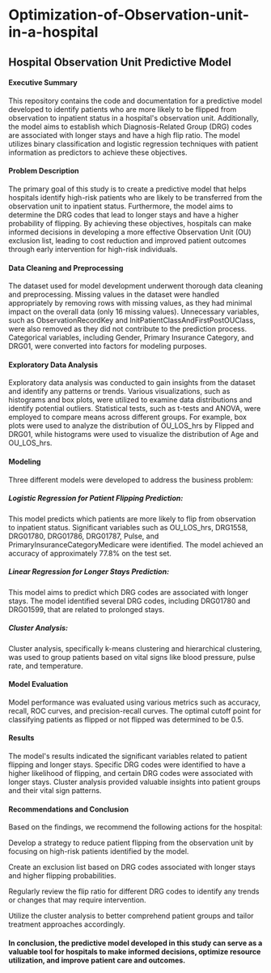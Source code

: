 # Optimization-of-Observation-unit-in-a-hospital

## Hospital Observation Unit Predictive Model
#### Executive Summary
This repository contains the code and documentation for a predictive model developed to identify patients who are more likely to be flipped from observation to inpatient status in a hospital's observation unit. Additionally, the model aims to establish which Diagnosis-Related Group (DRG) codes are associated with longer stays and have a high flip ratio. The model utilizes binary classification and logistic regression techniques with patient information as predictors to achieve these objectives.

#### Problem Description
The primary goal of this study is to create a predictive model that helps hospitals identify high-risk patients who are likely to be transferred from the observation unit to inpatient status. Furthermore, the model aims to determine the DRG codes that lead to longer stays and have a higher probability of flipping. By achieving these objectives, hospitals can make informed decisions in developing a more effective Observation Unit (OU) exclusion list, leading to cost reduction and improved patient outcomes through early intervention for high-risk individuals.

#### Data Cleaning and Preprocessing
The dataset used for model development underwent thorough data cleaning and preprocessing. Missing values in the dataset were handled appropriately by removing rows with missing values, as they had minimal impact on the overall data (only 16 missing values). Unnecessary variables, such as ObservationRecordKey and InitPatientClassAndFirstPostOUClass, were also removed as they did not contribute to the prediction process. Categorical variables, including Gender, Primary Insurance Category, and DRG01, were converted into factors for modeling purposes.

#### Exploratory Data Analysis
Exploratory data analysis was conducted to gain insights from the dataset and identify any patterns or trends. Various visualizations, such as histograms and box plots, were utilized to examine data distributions and identify potential outliers. Statistical tests, such as t-tests and ANOVA, were employed to compare means across different groups. For example, box plots were used to analyze the distribution of OU_LOS_hrs by Flipped and DRG01, while histograms were used to visualize the distribution of Age and OU_LOS_hrs.

#### Modeling
Three different models were developed to address the business problem:

##### Logistic Regression for Patient Flipping Prediction: 
This model predicts which patients are more likely to flip from observation to inpatient status. Significant variables such as OU_LOS_hrs, DRG1558, DRG01780, DRG01786, DRG01787, Pulse, and PrimaryInsuranceCategoryMedicare were identified. The model achieved an accuracy of approximately 77.8% on the test set.

##### Linear Regression for Longer Stays Prediction: 
This model aims to predict which DRG codes are associated with longer stays. The model identified several DRG codes, including DRG01780 and DRG01599, that are related to prolonged stays.

##### Cluster Analysis: 
Cluster analysis, specifically k-means clustering and hierarchical clustering, was used to group patients based on vital signs like blood pressure, pulse rate, and temperature.

#### Model Evaluation
Model performance was evaluated using various metrics such as accuracy, recall, ROC curves, and precision-recall curves. The optimal cutoff point for classifying patients as flipped or not flipped was determined to be 0.5.

#### Results
The model's results indicated the significant variables related to patient flipping and longer stays. Specific DRG codes were identified to have a higher likelihood of flipping, and certain DRG codes were associated with longer stays. Cluster analysis provided valuable insights into patient groups and their vital sign patterns.

#### Recommendations and Conclusion
Based on the findings, we recommend the following actions for the hospital:

Develop a strategy to reduce patient flipping from the observation unit by focusing on high-risk patients identified by the model.

Create an exclusion list based on DRG codes associated with longer stays and higher flipping probabilities.

Regularly review the flip ratio for different DRG codes to identify any trends or changes that may require intervention.

Utilize the cluster analysis to better comprehend patient groups and tailor treatment approaches accordingly.

#### In conclusion, the predictive model developed in this study can serve as a valuable tool for hospitals to make informed decisions, optimize resource utilization, and improve patient care and outcomes.
